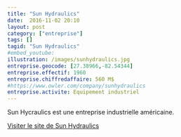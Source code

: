 ```yaml
---
title: "Sun Hydraulics"
date:  2016-11-02 20:10
layout: post
category: ["entreprise"]
tags: []
tagid: "Sun Hydraulics"
#embed_youtube:
illustration: /images/sunhydraulics.jpg
entreprise.geocode: [27.38966,-82.54344]
entreprise.effectif: 1960
entreprise.chiffredaffaire: 560 M$
#https://www.owler.com/company/sunhydraulics
entreprise.activite: Equipement industriel
---
```

Sun Hycraulics est une entreprise industrielle américaine.

[Visiter le site de Sun Hydraulics](http://www.sunhydraulics.com/)
